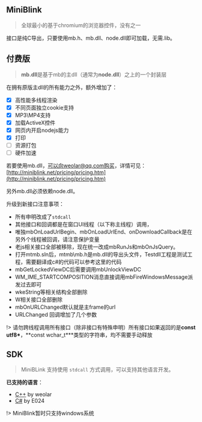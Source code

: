 ## MiniBlink

> 全球最小的基于chromium的浏览器控件，没有之一

接口是纯C导出，只要使用mb.h、mb.dll、node.dll即可加载，无需.lib。

## 付费版
> **mb.dll**是基于mb的主dll（通常为**node.dll**）之上的一个封装层

在拥有原版主dll的所有能力之外，额外增加了：

- [x] 高性能多线程渲染
- [x] 不同页面独立cookie支持
- [x] MP3\MP4支持
- [x] 加载ActiveX控件
- [x] 网页内开启nodejs能力
- [x] 打印
- [ ] 资源打包
- [ ] 硬件加速

若要使用mb.dll，可以向weolar@qq.com购买，详情可见：[http://miniblink.net/pricing/pricing.htm](http://miniblink.net/pricing/pricing.htm)

另外mb.dll必须依赖node.dll。

升级到新接口注意事项：

- 所有申明改成了`stdcall`
- 其他接口和回调都是在窗口UI线程（以下称主线程）调用，
- 唯独mbOnLoadUrlBegin、mbOnLoadUrlEnd、onDownloadCallback是在另外个线程被回调，请注意保护变量
- 老js相关接口全部被移除，现在统一改成mbRunJs和mbOnJsQuery。
- 打开mtmb.sln后，mtmb\mb.h是mb.dll的导出头文件，Testdll工程是测试工程，需要翻译成c#的代码可以参考这里的代码
- mbGetLockedViewDC后需要调用mbUnlockViewDC
- WM_IME_STARTCOMPOSITION消息直接调用mbFireWindowsMessage派发过去即可
- wkeString等相关结构全部删除
- W相关接口全部删除
- mbOnURLChanged默认就是主frame的url
- URLChanged 回调增加了几个参数

!> 请勿跨线程调用所有接口（除非接口有特殊申明）所有接口如果返回的是**const utf8\***，**const wchar_t\***类型的字符串，均不需要手动释放

## SDK

> MiniBLink 支持使用 `stdcall` 方式调用，可以支持其他语言开发。

**已支持的语言**：
  - [C++](https://github.com/weolar/miniblink49/releases) by weolar
  - [C#](https://github.com/E024/MiniBlinkPinvoke) by E024

!> MiniBlink暂时只支持windows系统
